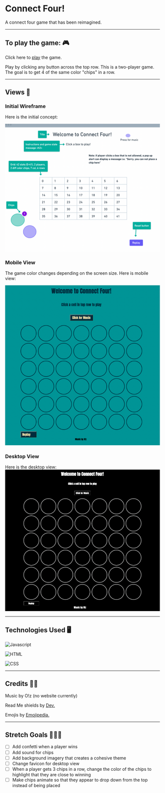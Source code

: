 # Connect Four!

A connect four game that has been reimagined. 

___

## **To play the game:** 🎮
Click here to [play](http://zuri227-connect-four.surge.sh/) the game.

Play by clicking any button across the top row. This is a two-player game. The goal is to get 4 of the same color "chips" in a row.

___
## **Views** 👀
### **Initial Wireframe**
Here is the initial concept:

![Wireframe](images/Initial%20Wireframe.png)

### **Mobile View**
The game color changes depending on the screen size. Here is mobile view:

![Mobile view of connect four game](images/Connect-Four%20Mobile%20View.png)

### **Desktop View**
Here is the desktop view:
![Desktop View of connect four game](images/Connect-Four%20Desktop%20View.png)

___
## **Technologies Used** 🖥️
![Javascript](https://img.shields.io/badge/JavaScript-323330?style=for-the-badge&logo=javascript&logoColor=F7DF1E)

![HTML](https://img.shields.io/badge/HTML5-E34F26?style=for-the-badge&logo=html5&logoColor=white)

![CSS](https://img.shields.io/badge/CSS-239120?&style=for-the-badge&logo=css3&logoColor=white)

___
## **Credits** 🙏🏽

Music by O!z (no website currently)

Read Me shields by [Dev.](https://dev.to/envoy_/150-badges-for-github-pnk)

Emojis by [Emojipedia.](https://emojipedia.org/)

___

## **Stretch Goals** 🏋🏾‍♀️
- [ ] Add confetti when a player wins <br>
- [ ] Add sound for chips <br>
- [ ] Add background imagery that creates a cohesive theme <br>
- [ ] Change favicon for desktop view <br>
- [ ] When a player gets 3 chips in a row, change the color of the chips to highlight that they are close to winning <br>
- [ ] Make chips animate so that they appear to drop down from the top instead of being placed